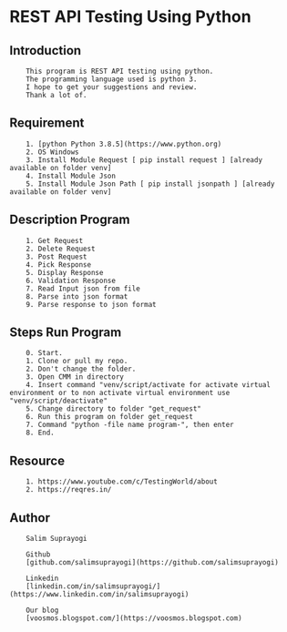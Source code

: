 # REST API Testing Using Python

## Introduction

        This program is REST API testing using python.
        The programming language used is python 3.
        I hope to get your suggestions and review.
        Thank a lot of.

## Requirement

        1. [python Python 3.8.5](https://www.python.org)
        2. OS Windows
        3. Install Module Request [ pip install request ] [already available on folder venv]
        4. Install Module Json 
        5. Install Module Json Path [ pip install jsonpath ] [already available on folder venv]

## Description Program

        1. Get Request
        2. Delete Request
        3. Post Request
        4. Pick Response
        5. Display Response
        6. Validation Response
        7. Read Input json from file
        8. Parse into json format
        9. Parse response to json format

## Steps Run Program

        0. Start.
        1. Clone or pull my repo.
        2. Don't change the folder.
        3. Open CMM in directory
        4. Insert command "venv/script/activate for activate virtual environment or to non activate virtual environment use "venv/script/deactivate"
        5. Change directory to folder "get_request"
        6. Run this program on folder get_request
        7. Command "python -file name program-", then enter
        8. End.

## Resource

        1. https://www.youtube.com/c/TestingWorld/about
        2. https://reqres.in/

## Author

        Salim Suprayogi

        Github
        [github.com/salimsuprayogi](https://github.com/salimsuprayogi)

        Linkedin
        [linkedin.com/in/salimsuprayogi/](https://www.linkedin.com/in/salimsuprayogi)

        Our blog
        [voosmos.blogspot.com/](https://voosmos.blogspot.com)

